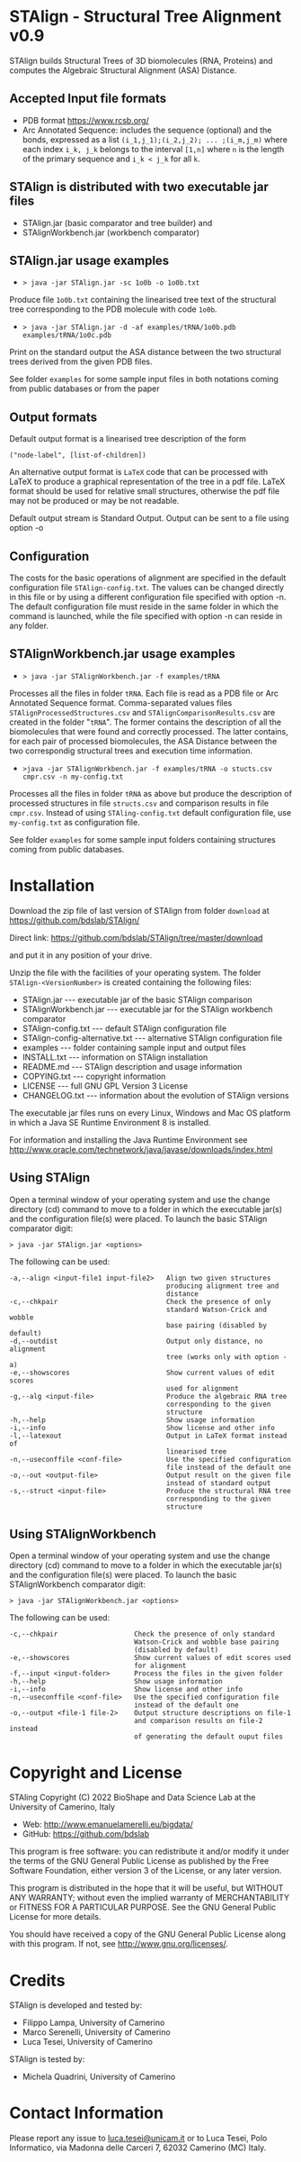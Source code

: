 # STAlign - Structural Tree Alignment v0.9

STAlign builds Structural Trees of 3D biomolecules (RNA, Proteins) and computes 
the Algebraic Structural Alignment (ASA) Distance.

<!---If you use STAlign please cite us:
- Quadrini, M., Tesei, L. "Pippo", Submitted (2023).
--->

## Accepted Input file formats 

* PDB format <https://www.rcsb.org/>
* Arc Annotated Sequence: includes the sequence (optional) and the bonds, expressed as a list `(i_1,j_1);(i_2,j_2); ... ;(i_m,j_m)` where each index `i_k, j_k` belongs to the interval `[1,n]` where `n` is the length
of the primary sequence and `i_k < j_k`  for all `k`.


## STAlign is distributed with two executable jar files
* STAlign.jar (basic comparator and tree builder) and 
* STAlignWorkbench.jar (workbench comparator)

## STAlign.jar usage examples

* `> java -jar STAlign.jar -sc 1o0b -o 1o0b.txt`

Produce file `1o0b.txt` containing the linearised tree text of the structural tree
corresponding to the PDB molecule with code `1o0b`.

* `> java -jar STAlign.jar -d -af examples/tRNA/1o0b.pdb examples/tRNA/1o0c.pdb`

Print on the standard output the ASA distance between the two structural trees 
derived from the given PDB files.

See folder `examples` for some sample input files in both notations
coming from public databases or from the paper

## Output formats

Default output format is a linearised tree description of the form 

`("node-label", [list-of-children])`

An alternative output format is `LaTeX` code that can be processed with 
LaTeX to produce a graphical representation of the tree in a pdf file.
LaTeX format should be used for relative small structures, otherwise
the pdf file may not be produced or may be not readable.  

Default output stream is Standard Output. Output can be sent to a file 
using option -o 

## Configuration

The costs for the basic operations of alignment are specified in the default
configuration file `STAlign-config.txt`. The values can be changed directly 
in this file or by using a different configuration file specified with 
option -n. The default configuration file must reside in the same folder in 
which the command is launched, while the file specified with option -n 
can reside in any folder.

## STAlignWorkbench.jar usage examples

* `> java -jar STAlignWorkbench.jar -f examples/tRNA`

Processes all the files in folder `tRNA`. Each file is read as a
PDB file or Arc Annotated Sequence format. Comma-separated values files 
`STAlignProcessedStructures.csv` and
`STAlignComparisonResults.csv` are created in the folder
"`tRNA`". The former contains the description of all the
biomolecules that were found and correctly processed. The latter contains,
for each pair of processed biomolecules, the ASA Distance between the two
correspondig structural trees and execution time information.

* `>java -jar STAlignWorkbench.jar -f examples/tRNA -o stucts.csv cmpr.csv -n my-config.txt`

Processes all the files in folder `tRNA` as above but produce
the description of processed structures in file `structs.csv` and
comparison results in file `cmpr.csv`. Instead of using
`STAling-config.txt` default configuration file, use `my-config.txt` as
configuration file.

See folder `examples` for some sample input folders containing structures 
coming from public databases.

# Installation

Download the zip file of last version of STAlign from folder `download` at <https://github.com/bdslab/STAlign/>

Direct link: <https://github.com/bdslab/STAlign/tree/master/download>

and put it in any position of your drive. 

Unzip the file with the facilities of your operating system. The folder 
`STAlign-<VersionNumber>` is created containing the following files:

- STAlign.jar --- executable jar of the basic STAlign comparison
- STAlignWorkbench.jar --- executable jar for the STAlign workbench comparator
- STAlign-config.txt --- default STAlign configuration file
- STAlign-config-alternative.txt --- alternative STAlign configuration file
- examples --- folder containing sample input and output files
- INSTALL.txt --- information on STAlign installation
- README.md --- STAlign description and usage information
- COPYING.txt --- copyright information
- LICENSE --- full GNU GPL Version 3 License
- CHANGELOG.txt --- information about the evolution of STAlign versions

The executable jar files runs on every Linux, Windows and Mac OS platform
in which a Java SE Runtime Environment 8 is installed. 

For information and installing the Java Runtime Environment see
<http://www.oracle.com/technetwork/java/javase/downloads/index.html>

## Using STAlign

Open a terminal window of your operating system and use the change directory 
(cd) command to move to a folder in which the executable jar(s) and the
configuration file(s) were placed. To launch the basic STAlign comparator 
digit:

`> java -jar STAlign.jar <options>`

The following <options> can be used:

    -a,--align <input-file1 input-file2>   Align two given structures
                                           producing alignment tree and
                                           distance
    -c,--chkpair                           Check the presence of only
                                           standard Watson-Crick and wobble
                                           base pairing (disabled by default)
    -d,--outdist                           Output only distance, no alignment
                                           tree (works only with option -a)
    -e,--showscores                        Show current values of edit scores
                                           used for alignment
    -g,--alg <input-file>                  Produce the algebraic RNA tree
                                           corresponding to the given
                                           structure
    -h,--help                              Show usage information
    -i,--info                              Show license and other info
    -l,--latexout                          Output in LaTeX format instead of
                                           linearised tree
    -n,--useconffile <conf-file>           Use the specified configuration
                                           file instead of the default one
    -o,--out <output-file>                 Output result on the given file
                                           instead of standard output
    -s,--struct <input-file>               Produce the structural RNA tree
                                           corresponding to the given
                                           structure

## Using STAlignWorkbench

Open a terminal window of your operating system and use the change directory 
(cd) command to move to a folder in which the executable jar(s) and the
configuration file(s) were placed. To launch the basic STAlignWorkbench 
comparator digit:

`> java -jar STAlignWorkbench.jar <options>`

The following <options> can be used:

    -c,--chkpair                   Check the presence of only standard
                                   Watson-Crick and wobble base pairing
                                   (disabled by default)
    -e,--showscores                Show current values of edit scores used
                                   for alignment
    -f,--input <input-folder>      Process the files in the given folder
    -h,--help                      Show usage information
    -i,--info                      Show license and other info
    -n,--useconffile <conf-file>   Use the specified configuration file
                                   instead of the default one
    -o,--output <file-1 file-2>    Output structure descriptions on file-1
                                   and comparison results on file-2 instead
                                   of generating the default ouput files

# Copyright and License

STAling Copyright (C) 2022 BioShape and Data Science Lab at the University of Camerino,
Italy 
- Web: <http://www.emanuelamerelli.eu/bigdata/> 
- GitHub: <https://github.com/bdslab>

This program is free software: you can redistribute it and/or modify it
under the terms of the GNU General Public License as published by the Free
Software Foundation, either version 3 of the License, or any later
version.

This program is distributed in the hope that it will be useful, but
WITHOUT ANY WARRANTY; without even the implied warranty of MERCHANTABILITY
or FITNESS FOR A PARTICULAR PURPOSE.  See the GNU General Public License
for more details.

You should have received a copy of the GNU General Public License along
with this program.  If not, see <http://www.gnu.org/licenses/>.

# Credits

STAlign is developed and tested by:

- Filippo Lampa, University of Camerino
- Marco Serenelli, University of Camerino
- Luca Tesei, University of Camerino

STAlign is tested by:

- Michela Quadrini, University of Camerino

# Contact Information

Please report any issue to luca.tesei@unicam.it or to Luca Tesei, Polo
Informatico, via Madonna delle Carceri 7, 62032 Camerino (MC) Italy.



